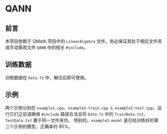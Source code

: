 # QANN

## 前言

本项目依赖于 QMath 项目中的 `LinearAlgebra` 文件。务必保证其处于相应文件夹或手动需改文件 `QANN` 中的相关 `#include`。

## 训练数据

训练数据在 `Data.7z` 中，解压后即可使用。


## 示例

两个示例分别在 `example1.cpp`、`example2-train.cpp & example2-test.cpp`。运行它们之前请确保 `#include` 路径合法且将 `Data.7z` 中的 `TrainData.txt`、`TestData.txt` 置于同一文件夹内。 特别的，`example2.model` 是已经训练好的第二个示例的模型，正确率约 $95\%$。
